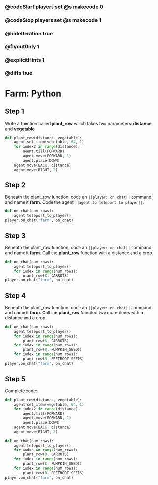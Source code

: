 ### @codeStart players set @s makecode 0
### @codeStop players set @s makecode 1

### @hideIteration true 
### @flyoutOnly 1
### @explicitHints 1
### @diffs true

# Farm: Python

## Step 1
Write a function called **plant_row** which takes two parameters: **distance** and **vegetable**
```python
def plant_row(distance, vegetable):
    agent.set_item(vegetable, 64, 1)
    for index2 in range(distance):
        agent.till(FORWARD)
        agent.move(FORWARD, 1)
        agent.place(DOWN)
    agent.move(BACK, distance)
    agent.move(RIGHT, 2)
```

## Step 2
Beneath the plant_row function, code an ``||player: on chat||`` command and name it **farm**. Code the agent ``||agent:to teleport to player||``. 

```python
def on_chat(num_rows):
    agent.teleport_to_player()
player.on_chat("farm", on_chat)
```

## Step 3
Beneath the plant_row function, code an ``||player: on chat||`` command and name it **farm**. Call the **plant_row** function with a distance and a crop. 

```python
def on_chat(num_rows):
    agent.teleport_to_player()
    for index in range(num_rows):
        plant_row(8, CARROTS)
player.on_chat("farm", on_chat)
```

## Step 4
Beneath the plant_row function, code an ``||player: on chat||`` command and name it **farm**. Call the **plant_row** function two more times with a distance and a crop. 

```python
def on_chat(num_rows):
    agent.teleport_to_player()
    for index in range(num_rows):
        plant_row(8, CARROTS)
    for index in range(num_rows):
        plant_row(8, PUMPKIN_SEEDS)
    for index in range(num_rows):
        plant_row(8, BEETROOT_SEEDS)
player.on_chat("farm", on_chat)
```

## Step 5
Complete code:

```python
def plant_row(distance, vegetable):
    agent.set_item(vegetable, 64, 1)
    for index2 in range(distance):
        agent.till(FORWARD)
        agent.move(FORWARD, 1)
        agent.place(DOWN)
    agent.move(BACK, distance)
    agent.move(RIGHT, 2)

def on_chat(num_rows):
    agent.teleport_to_player()
    for index in range(num_rows):
        plant_row(8, CARROTS)
    for index in range(num_rows):
        plant_row(8, PUMPKIN_SEEDS)
    for index in range(num_rows):
        plant_row(8, BEETROOT_SEEDS)
player.on_chat("farm", on_chat)
```
